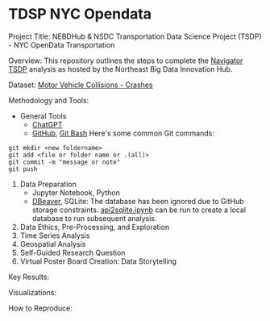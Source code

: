 # TDSP NYC Opendata
Project Title: NEBDHub &amp; NSDC Transportation Data Science Project (TSDP) - NYC OpenData Transportation

Overview: This repository outlines the steps to complete the [Navigator TSDP](https://nebigdatahub.org/nsdc/tdsp/) analysis as hosted by the Northeast Big Data Innovation Hub.

Dataset: [Motor Vehicle Collisions - Crashes](https://data.cityofnewyork.us/Public-Safety/Motor-Vehicle-Collisions-Crashes/h9gi-nx95/about_data)

Methodology and Tools:
- General Tools
	- [ChatGPT](https://chatgpt.com)
	- [GitHub](https://github.com/), [Git Bash](https://git-scm.com/)
Here's some common Git commands:
```
git mkdir <new foldername>
git add <file or folder name or .(all)>
git commit -m "message or note"
git push
```
1. Data Preparation
	- Jupyter Notebook, Python
	- [DBeaver](https://dbeaver.io), SQLite: The database has been ignored due to GitHub storage constraints. [api2sqlite.ipynb](https://github.com/analytically-ray/tdsp_nyc_opendata/blob/main/api2sqlite.ipynb) can be run to create a local database to run subsequent analysis.
2. Data Ethics, Pre-Processing, and Exploration
3. Time Series Analysis
4. Geospatial Analysis
5. Self-Guided Research Question
6. Virtual Poster Board Creation: Data Storytelling
    
Key Results:

Visualizations:

How to Reproduce: